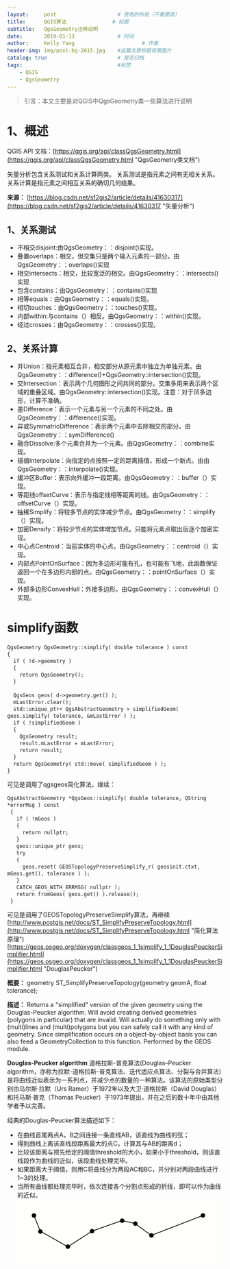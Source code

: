 ```yaml
---
layout:     post                    # 使用的布局（不需要改）
title:      QGIS算法               # 标题 
subtitle:   QgsGeometry注释说明
date:       2019-01-13              # 时间
author:     Kelly Yang                      # 作者
header-img: img/post-bg-2015.jpg    #这篇文章标题背景图片
catalog: true                       # 是否归档
tags:                               #标签
    - QGIS
    - QgsGeometry
---
```


> 引言：本文主要是对QGIS中QgsGeometry类一些算法进行说明

# 1、概述
QGIS API 文档：[https://qgis.org/api/classQgsGeometry.html](https://qgis.org/api/classQgsGeometry.html "QgsGeometry类文档")

矢量分析包含关系测试和关系计算两类。
关系测试是指元素之间有无相关关系。
关系计算是指元素之间相互关系的确切几何结果。

**来源：**
[https://blog.csdn.net/sf2gis2/article/details/41630317](https://blog.csdn.net/sf2gis2/article/details/41630317 "矢量分析")

## 1、关系测试
* 不相交disjoint:由QgsGeometry：：disjoint()实现。
* 叠置overlaps：相交，但交集只是两个输入元素的一部分。由QgsGeometry：：overlaps()实现
* 相交intersects：相交，比较宽泛的相交。由QgsGeometry：：intersects()实现
* 包含contains：由QgsGeometry：：contains()实现
* 相等equals：由QgsGeometry：：equals()实现。
* 相切touches：由QgsGeometry：：touches()实现。
* 内部within:与contains（）相反。由QgsGeometry：：within()实现。
* 经过crosses：由QgsGeometry：：crosses()实现。


## 2、关系计算
* 并Union：指元素相互合并，相交部分从原元素中独立为单独元素。由QgsGeometry：：difference()+QgsGeometry::intersection()实现。
* 交Intersection：表示两个几何图形之间共同的部分。交集多用来表示两个区域的重叠区域。由QgsGeometry::intersection()实现。注意：对于凹多边形，计算不准确。
* 差Difference：表示一个元素与另一个元素的不同之处。由QgsGeometry：：difference()实现。
* 异或SymmatricDifference：表示两个元素中去除相交的部分。由QgsGeometry：：symDifference()
* 融合Dissolve:多个元素合并为一个元素。由QgsGeometry：：combine实现。
* 插值Interpolate：向指定的点按照一定的距离插值，形成一个新点。由由QgsGeometry：：interpolate()实现。
* 缓冲区Buffer：表示向外缓冲一段距离。由QgsGeometry：：buffer（）实现。
* 等距线offsetCurve：表示与指定线相等距离的线。由QgsGeometry：：offsetCurve（）实现。
* 抽稀Simplify：将较多节点的实体减少节点。由QgsGeometry：：simplify（）实现。
* 加密Densify：将较少节点的实体增加节点。只能将元素点取出后逐个加密实现。
* 中心点Centroid：当前实体的中心点。由QgsGeometry：：centroid（）实现。
* 内部点PointOnSurface：因为多边形可能有孔，也可能有飞地，此函数保证返回一个在多边形内部的点。由QgsGeometry：：pointOnSurface（）实现。
* 外部多边形ConvexHull：外接多边形。由QgsGeometry：：convexHull（）实现。


# simplify函数
```
QgsGeometry QgsGeometry::simplify( double tolerance ) const
{
  if ( !d->geometry )
  {
    return QgsGeometry();
  }

  QgsGeos geos( d->geometry.get() );
  mLastError.clear();
  std::unique_ptr< QgsAbstractGeometry > simplifiedGeom( geos.simplify( tolerance, &mLastError ) );
  if ( !simplifiedGeom )
  {
    QgsGeometry result;
    result.mLastError = mLastError;
    return result;
  }
  return QgsGeometry( std::move( simplifiedGeom ) );
}
```
可见是调用了qgsgeos简化算法，继续：
```
QgsAbstractGeometry *QgsGeos::simplify( double tolerance, QString *errorMsg ) const
 {
   if ( !mGeos )
   {
     return nullptr;
   }
   geos::unique_ptr geos;
   try
   {
     geos.reset( GEOSTopologyPreserveSimplify_r( geosinit.ctxt, mGeos.get(), tolerance ) );
   }
   CATCH_GEOS_WITH_ERRMSG( nullptr );
   return fromGeos( geos.get() ).release();
 }
```
可见是调用了GEOSTopologyPreserveSimplify算法，再继续
[http://www.postgis.net/docs/ST_SimplifyPreserveTopology.html](http://www.postgis.net/docs/ST_SimplifyPreserveTopology.html "简化算法原理")
[https://geos.osgeo.org/doxygen/classgeos_1_1simplify_1_1DouglasPeuckerSimplifier.html](https://geos.osgeo.org/doxygen/classgeos_1_1simplify_1_1DouglasPeuckerSimplifier.html "DouglasPeucker")

**概要：**
geometry ST_SimplifyPreserveTopology(geometry geomA, float tolerance);

**描述：**
Returns a "simplified" version of the given geometry using the Douglas-Peucker algorithm. Will avoid creating derived geometries (polygons in particular) that are invalid. Will actually do something only with (multi)lines and (multi)polygons but you can safely call it with any kind of geometry. Since simplification occurs on a object-by-object basis you can also feed a GeometryCollection to this function.
Performed by the GEOS module.

**Douglas-Peucker algorithm**
道格拉斯-普克算法(Douglas–Peucker algorithm，亦称为拉默-道格拉斯-普克算法、迭代适应点算法、分裂与合并算法)是将曲线近似表示为一系列点，并减少点的数量的一种算法。该算法的原始类型分别由乌尔斯·拉默（Urs Ramer）于1972年以及大卫·道格拉斯（David Douglas）和托马斯·普克（Thomas Peucker）于1973年提出，并在之后的数十年中由其他学者予以完善。

经典的Douglas-Peucker算法描述如下：
* 在曲线首尾两点A，B之间连接一条直线AB，该直线为曲线的弦；
* 得到曲线上离该直线段距离最大的点C，计算其与AB的距离d；
* 比较该距离与预先给定的阈值threshold的大小，如果小于threshold，则该直线段作为曲线的近似，该段曲线处理完毕。
* 如果距离大于阈值，则用C将曲线分为两段AC和BC，并分别对两段曲线进行1~3的处理。
* 当所有曲线都处理完毕时，依次连接各个分割点形成的折线，即可以作为曲线的近似。
![Douglas-peucker](https://raw.githubusercontent.com/KellyYang233/KellyYang233.github.io/master/img/Douglas-Peucker_animated.gif)

